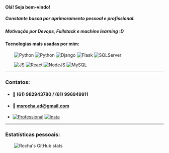 #### Olá! Seja bem-vindo!

##### Constante busca por aprimoramento pessoal e profissional.
##### Motivação por Devops, Fullstack e machine learning :D

#### Tecnologias mais usadas por mim:
&emsp;&emsp;<img alingn="center" alt="Python" src="https://img.shields.io/badge/Linux-FCC624?style=for-the-badge&logo=linux&logoColor=black"/>
<img alingn="center" alt="Python" src="https://img.shields.io/badge/Python-3776AB?style=for-the-badge&logo=python&logoColor=white"/>
<img alingn="center" alt="Django" src="https://img.shields.io/badge/Django-092E20?style=for-the-badge&logo=django&logoColor=white"/>
<img alingn="center" alt="Flask" src="https://img.shields.io/badge/Flask-000000?style=for-the-badge&logo=flask&logoColor=white"/>
<img alingn="center" alt="SQLServer" src="https://img.shields.io/badge/PostgreSQL-316192?style=for-the-badge&logo=postgresql&logoColor=white"/>





  
&emsp;&emsp;<img alingn="center" alt="JS" src="https://img.shields.io/badge/JavaScript-F7DF1E?style=for-the-badge&logo=javascript&logoColor=black"/>
<img alingn="center" alt="React" src="https://img.shields.io/badge/React-20232A?style=for-the-badge&logo=react&logoColor=61DAFB"/>
<img alingn="center" alt="NodeJS" src="https://img.shields.io/badge/Node.js-43853D?style=for-the-badge&logo=node.js&logoColor=white"/>
<img alingn="center" alt="MySQL" src="https://img.shields.io/badge/MySQL-00000F?style=for-the-badge&logo=mysql&logoColor=white"/>
</div>

----

### Contatos:
* #### 📱 (61) 982943780 / (61) 996949911

* #### 📨 msrocha.ad@gmail.com

* [![Professional](https://img.shields.io/badge/LinkedIn-0077B5?style=for-the-badge&logo=linkedin&logoColor=white)](https://www.linkedin.com/in/mateus-rocha-617095169/)
[![Insta](https://img.shields.io/badge/Instagram-E4405F?style=for-the-badge&logo=instagram&logoColor=white)](https://instagram.com/rochamateeus)


----

### Estatísticas pessoais:

&emsp;&emsp;![Rocha's GitHub stats](https://github-readme-stats.vercel.app/api?username=rochams&show_icons=true&theme=dark)

